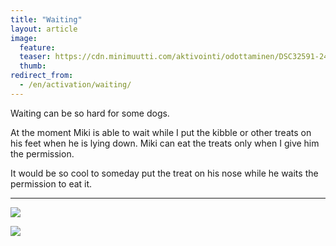 ```yaml
---
title: "Waiting"
layout: article
image:
  feature:
  teaser: https://cdn.minimuutti.com/aktivointi/odottaminen/DSC32591-245px.jpg
  thumb:
redirect_from:
  - /en/activation/waiting/
---
```


Waiting can be so hard for some dogs.

At the moment Miki is able to wait while I put the kibble or other treats on his feet when he is lying down. Miki can eat the treats only when I give him the permission.

It would be so cool to someday put the treat on his nose while he waits the permission to eat it.

---

![](https://cdn.minimuutti.com/aktivointi/odottaminen/DSC29359-800px.jpg)

![](https://cdn.minimuutti.com/aktivointi/odottaminen/DSC32591-800px.jpg)
